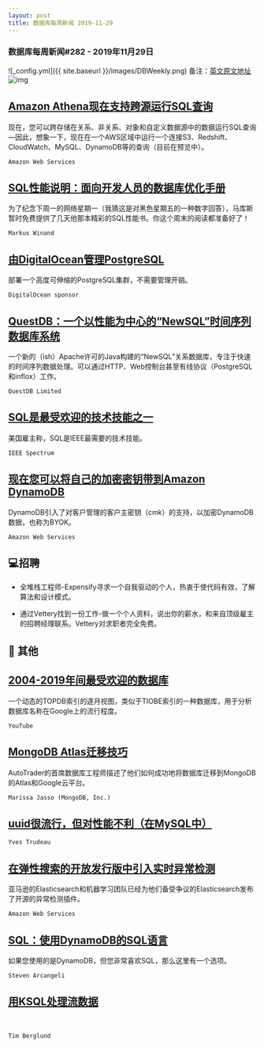 ```yaml
---
layout: post
title: 数据库每周新闻 2019-11-29
---
```

### 数据库每周新闻#282 - 2019年11月29日
![_config.yml]({{ site.baseurl }}/images/DBWeekly.png)
备注：[英文原文地址](https://dbweekly.com/issues/282)
![img](https://res.cloudinary.com/cpress/image/upload/w_1280,e_sharpen:60/v1575025098/zlizprvul6iws1ra6bcu.jpg)


## [Amazon Athena现在支持跨源运行SQL查询](https://dbweekly.com/link/80626/web)
现在，您可以跨存储在关系、非关系、对象和自定义数据源中的数据运行SQL查询—因此，想象一下，现在在一个AWS区域中运行一个连接S3、Redshift、CloudWatch、MySQL、DynamoDB等的查询（目前在预览中）。

`Amazon Web Services`


## [SQL性能说明：面向开发人员的数据库优化手册](https://dbweekly.com/link/80627/web)
为了纪念下周一的网络星期一（我猜这是对黑色星期五的一种数字回答），马库斯暂时免费提供了几天他那本精彩的SQL性能书。你这个周末的阅读都准备好了！

`Markus Winand`


## [由DigitalOcean管理PostgreSQL](https://dbweekly.com/link/80628/web)
部署一个高度可伸缩的PostgreSQL集群，不需要管理开销。

`DigitalOcean sponsor`


## [QuestDB：一个以性能为中心的“NewSQL”时间序列数据库系统](https://dbweekly.com/link/80629/web)
一个新的（ish）Apache许可的Java构建的“NewSQL”关系数据库，专注于快速的时间序列数据处理。可以通过HTTP、Web控制台甚至有线协议（PostgreSQL和inflox）工作。

`QuestDB Limited`


## [SQL是最受欢迎的技术技能之一](https://dbweekly.com/link/80630/web)
美国雇主称，SQL是IEEE最需要的技术技能。

`IEEE Spectrum`


## [现在您可以将自己的加密密钥带到Amazon DynamoDB](https://dbweekly.com/link/80631/web)
DynamoDB引入了对客户管理的客户主密钥（cmk）的支持，以加密DynamoDB数据，也称为BYOK。

`Amazon Web Services`
## 💻招聘


- 全堆栈工程师-Expensify寻求一个自我驱动的个人，热衷于使代码有效，了解算法和设计模式。


- 通过Vettery找到一份工作-做一个个人资料，说出你的薪水，和来自顶级雇主的招聘经理联系。Vettery对求职者完全免费。
## 📒 其他


## [2004-2019年间最受欢迎的数据库](https://dbweekly.com/link/80634/web)
一个动态的TOPDB索引的逐月视图，类似于TIOBE索引的一种数据库，用于分析数据库名称在Google上的流行程度。

`YouTube`




## [MongoDB Atlas迁移技巧](https://dbweekly.com/link/80636/web)
AutoTrader的首席数据库工程师描述了他们如何成功地将数据库迁移到MongoDB的Atlas和Google云平台。

`Marissa Jasso (MongoDB, Inc.)`




## [uuid很流行，但对性能不利（在MySQL中）](https://dbweekly.com/link/80637/web)

`Yves Trudeau`




## [在弹性搜索的开放发行版中引入实时异常检测](https://dbweekly.com/link/80639/web)
亚马逊的Elasticsearch和机器学习团队已经为他们备受争议的Elasticsearch发布了开源的异常检测插件。

`Amazon Web Services`




## [SQL：使用DynamoDB的SQL语言](https://dbweekly.com/link/80640/web)
如果您使用的是DynamoDB，但您非常喜欢SQL，那么这里有一个选项。

`Steven Arcangeli`




## [用KSQL处理流数据](https://dbweekly.com/link/80641/web)
  

`Tim Berglund`


